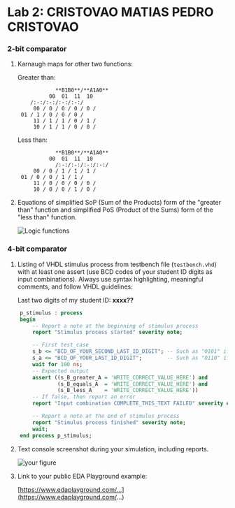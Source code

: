 # Lab 2: CRISTOVAO MATIAS PEDRO CRISTOVAO

### 2-bit comparator

1. Karnaugh maps for other two functions:

   Greater than:
   
                   **B1B0**/**A1A0**
	             00  01  11  10
		   /:-:/:-:/:-:/:-:/
 	        00 / 0 / 0 / 0 / 0 /  
 		01 / 1 / 0 / 0 / 0 /  
  	        11 / 1 / 1 / 0 / 1 /  
  	        10 / 1 / 1 / 0 / 0 / 

   Less than:

                   **B1B0**/**A1A0**
	             00  01  11  10
              	   /:-:/:-:/:-:/:-:/
 	        00 / 0 / 1 / 1 / 1 /  
   		01 / 0 / 0 / 1 / 1 /  
  	        11 / 0 / 0 / 0 / 0 /  
  	        10 / 0 / 0 / 1 / 0 / 


2. Equations of simplified SoP (Sum of the Products) form of the "greater than" function and simplified PoS (Product of the Sums) form of the "less than" function.

   ![Logic functions](images/comparator_min.png)

### 4-bit comparator

1. Listing of VHDL stimulus process from testbench file (`testbench.vhd`) with at least one assert (use BCD codes of your student ID digits as input combinations). Always use syntax highlighting, meaningful comments, and follow VHDL guidelines:

   Last two digits of my student ID: **xxxx??**

```vhdl
    p_stimulus : process
    begin
        -- Report a note at the beginning of stimulus process
        report "Stimulus process started" severity note;

        -- First test case
        s_b <= "BCD_OF_YOUR_SECOND_LAST_ID_DIGIT"; -- Such as "0101" if ID = xxxx56
        s_a <= "BCD_OF_YOUR_LAST_ID_DIGIT";        -- Such as "0110" if ID = xxxx56
        wait for 100 ns;
        -- Expected output
        assert ((s_B_greater_A = 'WRITE_CORRECT_VALUE_HERE') and
                (s_B_equals_A  = 'WRITE_CORRECT_VALUE_HERE') and
                (s_B_less_A    = 'WRITE_CORRECT_VALUE_HERE'))
        -- If false, then report an error
        report "Input combination COMPLETE_THIS_TEXT FAILED" severity error;

        -- Report a note at the end of stimulus process
        report "Stimulus process finished" severity note;
        wait;
    end process p_stimulus;
```

2. Text console screenshot during your simulation, including reports.

   ![your figure]()

3. Link to your public EDA Playground example:

   [https://www.edaplayground.com/...](https://www.edaplayground.com/...)
